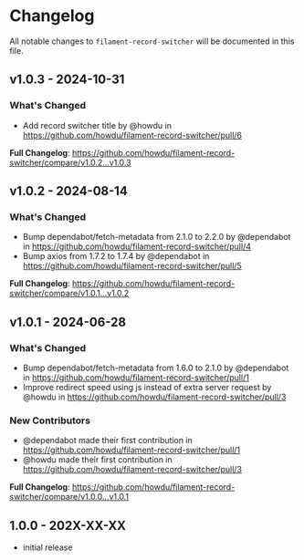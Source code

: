 # Changelog

All notable changes to `filament-record-switcher` will be documented in this file.

## v1.0.3 - 2024-10-31

### What's Changed

* Add record switcher title by @howdu in https://github.com/howdu/filament-record-switcher/pull/6

**Full Changelog**: https://github.com/howdu/filament-record-switcher/compare/v1.0.2...v1.0.3

## v1.0.2 - 2024-08-14

### What's Changed

* Bump dependabot/fetch-metadata from 2.1.0 to 2.2.0 by @dependabot in https://github.com/howdu/filament-record-switcher/pull/4
* Bump axios from 1.7.2 to 1.7.4 by @dependabot in https://github.com/howdu/filament-record-switcher/pull/5

**Full Changelog**: https://github.com/howdu/filament-record-switcher/compare/v1.0.1...v1.0.2

## v1.0.1 - 2024-06-28

### What's Changed

* Bump dependabot/fetch-metadata from 1.6.0 to 2.1.0 by @dependabot in https://github.com/howdu/filament-record-switcher/pull/1
* Improve redirect speed using js instead of extra server request by @howdu in https://github.com/howdu/filament-record-switcher/pull/3

### New Contributors

* @dependabot made their first contribution in https://github.com/howdu/filament-record-switcher/pull/1
* @howdu made their first contribution in https://github.com/howdu/filament-record-switcher/pull/3

**Full Changelog**: https://github.com/howdu/filament-record-switcher/compare/v1.0.0...v1.0.1

## 1.0.0 - 202X-XX-XX

- initial release
